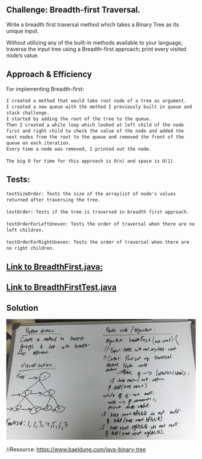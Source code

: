 ## Challenge: Breadth-first Traversal.

Write a breadth first traversal method which takes a Binary Tree as its unique input.

Without utilizing any of the built-in methods available to your language, traverse the input tree using a Breadth-first approach; print every visited node’s value.


## Approach & Efficiency

For implementing Breadth-first:

    I created a method that would take root node of a tree as argument.
    I created a new queue with the method I previously built in queue and stack challenge.
    I started by adding the root of the tree to the queue.
    Then I created a while loop which looked at left child of the node first and right child to check the value of the node and added the next nodes from the root to the queue and removed the front of the queue on each iteration.
    Every time a node was removed, I printed out the node.

    The big O for time for this approach is O(n) and space is O(1).

## Tests:
    testSizeOrder: Tests the size of the arraylist of node's values returned after traversing the tree.

    testOrder: Tests if the tree is traversed in breadth first approach.

    testOrderForLeftUneven: Tests the order of traversal when there are no left children.

    testOrderForRightUneven: Tests the order of traversal when there are no right children.


## [Link to BreadthFirst.java:](https://github.com/sadhikari07/data-structures-and-algorithms/blob/master/java401_code_challenges/src/main/java/java401_code_challenges/breadthFirst/BreadthFirst.java)

## [Link to BreadthFirstTest.java](https://github.com/sadhikari07/data-structures-and-algorithms/blob/master/java401_code_challenges/src/test/java/java401_code_challenges/breadthFirst/BreadthFirstTest.java)


## Solution
![FizzBizz Challenge](https://raw.githubusercontent.com/sadhikari07/data-structures-and-algorithms/master/java401_code_challenges/assets/breadthFirst.jpg)



//Resource: https://www.baeldung.com/java-binary-tree
